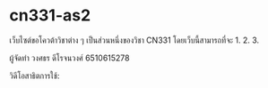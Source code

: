 # cn331-as2
เว็บไซต์ขอโควต้าวิชาต่าง ๆ เป็นส่วนหนึ่งของวิชา CN331 
โดยเว็บนี้สามารถที่จะ
  1.
  2.
  3.

ผู้จัดทำ วงศธร ดีโรจนวงศ์ 6510615278

วิดีโอสาธิตการใช้: 
